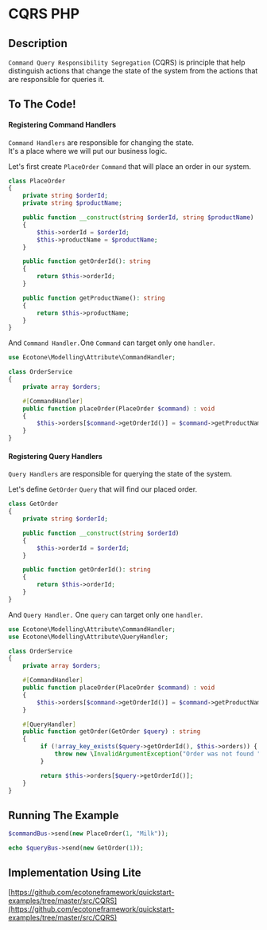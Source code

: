 # CQRS PHP

## Description

`Command Query Responsibility Segregation` \(CQRS\) is principle that help distinguish actions that change the state of the system from the actions that are responsible for queries it. 

## To The Code!

#### Registering Command Handlers

`Command Handlers` are responsible for changing the state.   
It's a place where we will put our business logic.   
  
Let's first create `PlaceOrder` `Command` that will place an order in our system.

```php
class PlaceOrder
{
    private string $orderId;
    private string $productName;

    public function __construct(string $orderId, string $productName)
    {
        $this->orderId = $orderId;
        $this->productName = $productName;
    }

    public function getOrderId(): string
    {
        return $this->orderId;
    }

    public function getProductName(): string
    {
        return $this->productName;
    }
}
```

And `Command Handler.`One `Command` can target only one `handler`. 

```php
use Ecotone\Modelling\Attribute\CommandHandler;

class OrderService
{
    private array $orders;

    #[CommandHandler]
    public function placeOrder(PlaceOrder $command) : void
    {
        $this->orders[$command->getOrderId()] = $command->getProductName();
    }
}
```

#### Registering Query Handlers

`Query Handlers` are responsible for querying the state of the system.

Let's define `GetOrder` `Query` that will find our placed order.

```php
class GetOrder
{
    private string $orderId;

    public function __construct(string $orderId)
    {
        $this->orderId = $orderId;
    }

    public function getOrderId(): string
    {
        return $this->orderId;
    }
}
```

And `Query Handler.` One `query` can target only one `handler`.

```php
use Ecotone\Modelling\Attribute\CommandHandler;
use Ecotone\Modelling\Attribute\QueryHandler;

class OrderService
{
    private array $orders;

    #[CommandHandler]
    public function placeOrder(PlaceOrder $command) : void
    {
        $this->orders[$command->getOrderId()] = $command->getProductName();
    }

    #[QueryHandler]
    public function getOrder(GetOrder $query) : string
    {
         if (!array_key_exists($query->getOrderId(), $this->orders)) {
             throw new \InvalidArgumentException("Order was not found " . $query->getOrderId());
         }

         return $this->orders[$query->getOrderId()];
    }
}
```

## Running The Example

```php
$commandBus->send(new PlaceOrder(1, "Milk"));

echo $queryBus->send(new GetOrder(1));
```

## Implementation Using Lite

[https://github.com/ecotoneframework/quickstart-examples/tree/master/src/CQRS](https://github.com/ecotoneframework/quickstart-examples/tree/master/src/CQRS)

